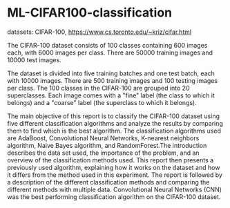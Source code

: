 # ML-CIFAR100-classification
datasets: 
CIFAR-100, https://www.cs.toronto.edu/~kriz/cifar.html

The CIFAR-100 dataset consists of 100 classes containing 600 images each, with 6000 images per class. There are 50000 training images and 10000 test images.

The dataset is divided into five training batches and one test batch, each with 10000 images. There are 500 training images and 100 testing images per class. The 100 classes in the CIFAR-100 are grouped into 20 superclasses. Each image comes with a "fine" label (the class to which it belongs) and a "coarse" label (the superclass to which it belongs).

The main objective of this report is to classify the CIFAR-100 dataset using five different classification
algorithms and analyze the results by comparing them to find which is the best algorithm. The
classification algorithms used are AdaBoost, Convolutional Neural Networks, K-nearest neighbors
algorithm, Naive Bayes algorithm, and RandomForest.The introduction describes the data set used,
the importance of the problem, and an overview of the classification methods used. This report then
presents a previously used algorithm, explaining how it works on the dataset and how it differs from the
method used in this experiment. The report is followed by a description of the different classification
methods and comparing the different methods with multiple data. Convolutional Neural Networks
(CNN) was the best performing classification algorithm on the CIFAR-100 dataset.
